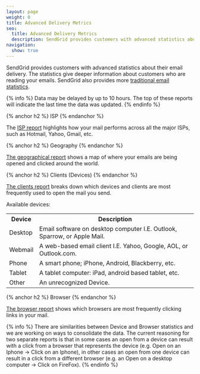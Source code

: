 ```yaml
---
layout: page
weight: 0
title: Advanced Delivery Metrics
seo:
  title: Advanced Delivery Metrics
  description: SendGrid provides customers with advanced statistics about their email delivery.
navigation:
  show: true
---
```


SendGrid provides customers with advanced statistics about their email delivery. The statistics give deeper information
about customers who are reading your emails. SendGrid also provides more [traditional email statistics]({{root_url}}/User_Guide/Delivery_Metrics/metrics.html).

{% info %}
Data may be delayed by up to 10 hours. The top of these reports will indicate the last time the data was updated.
{% endinfo %}

{% anchor h2 %}
ISP
{% endanchor %}

<p>The <a href="https://sendgrid.com/statistics/isp">ISP report</a> highlights how your mail performs across all the major
ISPs, such as Hotmail, Yahoo, Gmail, etc.</p>

{% anchor h2 %}
Geography
{% endanchor %}

<p><a href="https://sendgrid.com/statistics/geo">The geographical
  report</a> shows a map of where your emails are being opened and
clicked around the world.</p>

{% anchor h2 %}
Clients (Devices)
{% endanchor %}

<p><a href="https://sendgrid.com/statistics/clients">The clients
  report</a> breaks down which devices and clients are most frequently used to
open the mail you send. </p>

<p>Available devices:</p>

<table class="table table-striped">
  <tr>
    <th>Device</th>
    <th>Description</th>
  </tr>
  <tr>
    <td>Desktop</td>
    <td>Email software on desktop computer I.E. Outlook, Sparrow, or
      Apple Mail.</td>
  </tr>
  <tr>
    <td>Webmail</td>
    <td>A web-based email client I.E. Yahoo, Google, AOL, or
      Outlook.com.</td>
  </tr>
  <tr>
    <td>Phone</td>
    <td>A smart phone; iPhone, Android, Blackberry, etc.</td>
  </tr>
  <tr>
    <td>Tablet</td>
    <td>A tablet computer: iPad, android based tablet, etc.</td>
  </tr>
  <tr>
    <td>Other</td>
    <td>An unrecognized Device.</td>
  </tr>
</table>

{% anchor h2 %}
Browser
{% endanchor %}

<p><a href="https://sendgrid.com/statistics/browsers">The browser
  report</a> shows which browsers are most frequently clicking links in
your mail.</p>

{% info %}
There are similarities between Device and Browser statistics and we are
working on ways to consolidate the data. The current reasoning for two
separate reports is that in some cases an open from a device can result
with a click from a browser that represents the device (e.g. Open on an
Iphone -> Click on an Iphone), in other cases an open from one device
can result in a click from a different browser (e.g. an Open on a desktop computer -> Click on FireFox).
{% endinfo %}